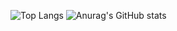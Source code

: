 
![Top Langs](https://github-readme-stats.vercel.app/api/top-langs/?username=X-Marosi&hide&layout=compact&theme=github_dark&hide_border)
![Anurag's GitHub stats](https://github-readme-stats.vercel.app/api?username=X-Marosi&show_icons=true&theme=radical)

<!--
**X-Marosi/X-Marosi** is a ✨ _special_ ✨ repository because its `README.md` (this file) appears on your GitHub profile.
## Hi there 👋
Here are some ideas to get you started:

- 🔭 I’m currently working on ...
- 🌱 I’m currently learning ...
- 👯 I’m looking to collaborate on ...
- 🤔 I’m looking for help with ...
- 💬 Ask me about ...
- 📫 How to reach me: ...
- 😄 Pronouns: ...
- ⚡ Fun fact: ...
-->
